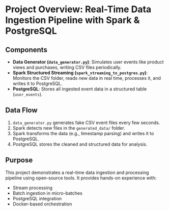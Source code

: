 # Project Overview: Real-Time Data Ingestion Pipeline with Spark & PostgreSQL

## Components

- **Data Generator (`data_generator.py`)**: Simulates user events like product views and purchases, writing CSV files periodically.
- **Spark Structured Streaming (`spark_streaming_to_postgres.py`)**: Monitors the CSV folder, reads new data in real time, processes it, and writes it to PostgreSQL.
- **PostgreSQL**: Stores all ingested event data in a structured table (`user_events`).

## Data Flow

1. `data_generator.py` generates fake CSV event files every few seconds.
2. Spark detects new files in the `generated_data/` folder.
3. Spark transforms the data (e.g., timestamp parsing) and writes it to PostgreSQL.
4. PostgreSQL stores the cleaned and structured data for analysis.

## Purpose

This project demonstrates a real-time data ingestion and processing pipeline using open-source tools. It provides hands-on experience with:
- Stream processing
- Batch ingestion in micro-batches
- PostgreSQL integration
- Docker-based orchestration
